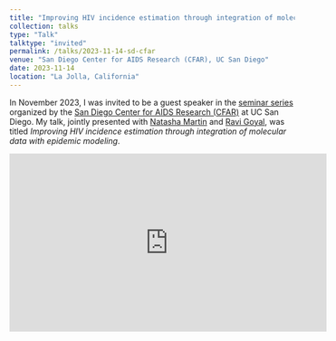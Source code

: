 ```yaml
---
title: "Improving HIV incidence estimation through integration of molecular data with epidemic modeling"
collection: talks
type: "Talk"
talktype: "invited"
permalink: /talks/2023-11-14-sd-cfar
venue: "San Diego Center for AIDS Research (CFAR), UC San Diego"
date: 2023-11-14
location: "La Jolla, California"
---
```

In November 2023, I was invited to be a guest speaker in the <a href="https://cfar.ucsd.edu/en/meetings/sdcfarseminars/" target="_blank">seminar series</a> organized by the <a href="https://cfar.ucsd.edu/" target="_blank">San Diego Center for AIDS Research (CFAR)</a> at UC San Diego. My talk, jointly presented with <a href="https://profiles.ucsd.edu/natasha.martin" target="_blank">Natasha Martin</a> and <a href="https://profiles.ucsd.edu/ravi.goyal" target="_blank">Ravi Goyal</a>, was titled <i>Improving HIV incidence estimation through integration of molecular data with epidemic modeling</i>.

<iframe width="560" height="315" src="https://www.youtube.com/embed/rbIcx56khRU?si=AJQgEHg0VUgCmgYx" title="YouTube video player" frameborder="0" allow="accelerometer; autoplay; clipboard-write; encrypted-media; gyroscope; picture-in-picture; web-share" allowfullscreen></iframe>

